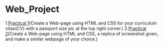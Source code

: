 # Web_Project
1.[Practical 1](https://github.com/TARUN-18/Web_Project/tree/main/Practical1)(Create a Web-page using HTML and CSS for your curriculum vitae(CV) with a passport size pic at the top right corner.)
2.[Practical 2](https://github.com/TARUN-18/Web_Project/tree/main/Practical2)(Create a Web-page using HTML and CSS, a replica of screenshot given, and make a similar webpage of your choice.)
